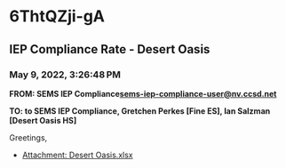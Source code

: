 # 6ThtQZji-gA
## IEP Compliance Rate - Desert Oasis
### May 9, 2022, 3:26:48 PM
**FROM: SEMS IEP Compliance<sems-iep-compliance-user@nv.ccsd.net>**

**TO: to SEMS IEP Compliance, Gretchen Perkes [Fine ES], Ian Salzman [Desert Oasis HS]**


Greetings,  





* [Attachment: Desert Oasis.xlsx](6ThtQZji-gA-attachment-1.xlsx)
